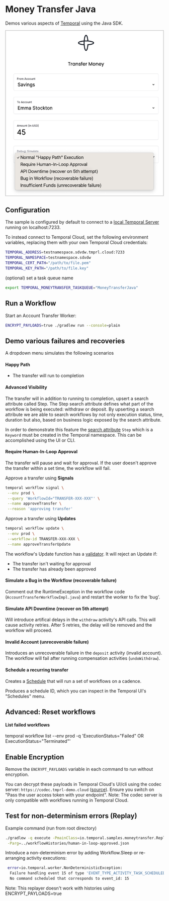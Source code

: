 # Money Transfer Java

Demos various aspects of [Temporal](https://temporal.io) using the Java SDK.

![UI Screenshot](./ui.png)

## Configuration

The sample is configured by default to connect to
a [local Temporal Server](https://docs.temporal.io/cli#starting-the-temporal-server) running on localhost:7233.

To instead connect to Temporal Cloud, set the following environment variables, replacing them with your own Temporal
Cloud credentials:

```bash
TEMPORAL_ADDRESS=testnamespace.sdvdw.tmprl.cloud:7233
TEMPORAL_NAMESPACE=testnamespace.sdvdw
TEMPORAL_CERT_PATH="/path/to/file.pem"
TEMPORAL_KEY_PATH="/path/to/file.key"
````

(optional) set a task queue name

```bash
export TEMPORAL_MONEYTRANSFER_TASKQUEUE="MoneyTransferJava"
```

## Run a Workflow

Start an Account Transfer Worker:

```bash
ENCRYPT_PAYLOADS=true ./gradlew run --console=plain
```

## Demo various failures and recoveries

A dropdown menu simulates the following scenarios

#### Happy Path

- The transfer will run to completion

#### Advanced Visibility

The transfer will in addition to running to completion, upsert a search attribute called Step. The Step search attribute
defines what part of the workflow is being executed: withdraw or deposit. By upserting a search attribute we are able to
search workflows by not only execution status, time, duration but also, based on business logic exposed by the search
attribute.

In order to demonstrate this feature the [search attribute](https://docs.temporal.io/visibility#search-attribute)
```Step``` which is a ```Keyword``` must be created in the Temporal namespace. This can be accomplished using the UI or
CLI.

#### Require Human-In-Loop Approval

The transfer will pause and wait for approval. If the user doesn't approve the transfer within a set time, the workflow
will fail.

Approve a transfer using **Signals**

```bash
temporal workflow signal \
 --env prod \
 --query 'WorkflowId="TRANSFER-XXX-XXX"' \
 --name approveTransfer \
 --reason 'approving transfer'
```

Approve a transfer using **Updates**

```bash
temporal workflow update \
 --env prod \
 --workflow-id TRANSFER-XXX-XXX \
 --name approveTransferUpdate
```

The workflow's Update function has a [validator](https://docs.temporal.io/dev-guide/java/features#validate-an-update).
It will reject an Update if:

- The transfer isn't waiting for approval
- The transfer has already been approved

#### Simulate a Bug in the Workflow (recoverable failure)

Comment out the RuntimeException in the workflow code (`AccountTransferWorkflowImpl.java`) and restart the worker to fix
the 'bug'.

#### Simulate API Downtime (recover on 5th attempt)

Will introduce artifical delays in the `withdraw` activity's API calls. This will cause activity retries. After 5
retries, the delay will be removed and the workflow will proceed.

#### Invalid Account (unrecoverable failure)

Introduces an unrecoverable failure in the `deposit` activity (invalid account). The workflow will fail after running
compensation activities (`undoWithdraw`).

#### Schedule a recurring transfer

Creates a [Schedule](https://docs.temporal.io/workflows#schedule) that will run a set of workflows on a cadence.

Produces a schedule ID, which you can inspect in the Temporal UI's "Schedules" menu.

## Advanced: Reset workflows

#### List failed workflows

temporal workflow list --env prod -q 'ExecutionStatus="Failed" OR ExecutionStatus="Terminated"'

## Enable Encryption

Remove the `ENCRYPT_PAYLOADS` variable in each command to run without encryption.

You can decrypt these payloads in Temporal Cloud's UI/cli using the codec server:
`https://codec.tmprl-demo.cloud` ([source](https://github.com/steveandroulakis/temporal-codec-server)). Ensure you
switch on "Pass the user access token with your endpoint". Note: The codec server is only compatible with workflows
running in Temporal Cloud.

## Test for non-determinism errors (Replay)

Example command (run from root directory)

```bash
./gradlew -q execute -PmainClass=io.temporal.samples.moneytransfer.Replayer \
 -Parg=../workflowHistories/human-in-loop-approved.json
```

Introduce a non-determinism error by adding Workflow.Sleep or re-arranging activity executions:

```bash
 error=io.temporal.worker.NonDeterministicException:
  Failure handling event 15 of type 'EVENT_TYPE_ACTIVITY_TASK_SCHEDULED' during replay.
  No command scheduled that corresponds to event_id: 15
```

Note: This replayer doesn't work with histories using ENCRYPT_PAYLOADS=true
